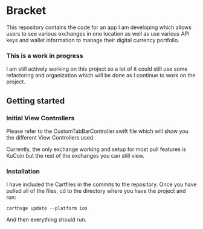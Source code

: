 # Bracket

This repository contains the code for an app I am developing which allows users to see various exchanges in one location as well as use various API keys and wallet information to manage their digital currency portfolio.

### This is a work in progress
I am still actively working on this project so a lot of it could still use some refactoring and organization which will be done as I continue to work on the project.

## Getting started
### Initial View Controllers
Please refer to the CustomTabBarController.swift file which will show you the different View Controllers used.

Currently, the only exchange working and setup for most pull features is KuCoin but the rest of the exchanges you can still view.

### Installation
I have included the Cartfiles in the commits to the repository. Once you have pulled all of the files, cd to the directory where you have the project and run:

`carthage update --platform ios`

And then everything should run.
